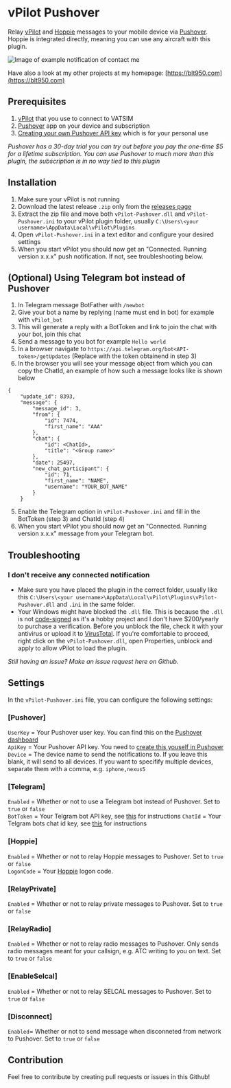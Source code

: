 # vPilot Pushover
Relay [vPilot](https://vpilot.rosscarlson.dev/) and [Hoppie](https://www.hoppie.nl/acars/) messages to your mobile device via [Pushover](https://pushover.net/).\
Hoppie is integrated directly, meaning you can use any aircraft with this plugin.

![Image of example notification of contact me](https://github.com/blt950/vPilot-Pushover/assets/2505044/68653e8a-8bca-45d4-8220-4a38f39d68d4)

Have also a look at my other projects at my homepage: [https://blt950.com](https://blt950.com)

## Prerequisites
1. [vPilot](https://vpilot.rosscarlson.dev/) that you use to connect to VATSIM
2. [Pushover](https://pushover.net/) app on your device and subscription
3. [Creating your own Pushover API key](https://pushover.net/apps/build) which is for your personal use

*Pushover has a 30-day trial you can try out before you pay the one-time $5 for a lifetime subscription. You can use Pushover to much more than this plugin, the subscription is in no way tied to this plugin*

## Installation

1. Make sure your vPilot is not running
2. Download the latest release `.zip` only from the [releases page](https://github.com/blt950/vPilot-Pushover/releases)
3. Extract the zip file and move both `vPilot-Pushover.dll` and `vPilot-Pushover.ini` to your vPilot plugin folder, usually `C:\Users\<your username>\AppData\Local\vPilot\Plugins`
4. Open `vPilot-Pushover.ini` in a text editor and configure your desired settings
5. When you start vPilot you should now get an "Connected. Running version x.x.x" push notification. If not, see troubleshooting below.

## (Optional) Using Telegram bot instead of Pushover

1. In Telegram message BotFather with `/newbot`
2. Give your bot a name by replying (name must end in bot) for example with `vPilot_bot`
3. This will generate a reply with a BotToken and link to join the chat with your bot, join this chat
4. Send a message to you bot for example `Hello world`
5. In a browser navigate to `https://api.telegram.org/bot<API-token>/getUpdates` (Replace <API-token> with the token obtainend in step 3)
4. In the browser you will see your message object from which you can copy the ChatId, an example of how such a message looks like is shown below 
```
{
    "update_id": 8393,
    "message": {
        "message_id": 3,
        "from": {
            "id": 7474,
            "first_name": "AAA"
        },
        "chat": {
            "id": <ChatId>,
            "title": "<Group name>"
        },
        "date": 25497,
        "new_chat_participant": {
            "id": 71, 
            "first_name": "NAME",
            "username": "YOUR_BOT_NAME"
        }
    }
```
5. Enable the Telegram option in `vPilot-Pushover.ini` and fill in the BotToken (step 3) and ChatId (step 4)
6. When you start vPilot you should now get an "Connected. Running version x.x.x" message from your Telegram bot.

## Troubleshooting
### I don't receive any connected notification
- Make sure you have placed the plugin in the correct folder, usually like this `C:\Users\<your username>\AppData\Local\vPilot\Plugins\vPilot-Pushover.dll` and `.ini` in the same folder.
- Your Windows might have blocked the `.dll` file. This is because the `.dll` is not [code-signed](https://en.wikipedia.org/wiki/Code_signing) as it's a hobby project and I don't have $200/yearly to purchase a verification. Before you unblock the file, check it with your antivirus or upload it to [VirusTotal](https://www.virustotal.com/gui/home/upload). If you're comfortable to proceed, right click on the `vPilot-Pushover.dll`, open Properties, unblock and apply to allow vPilot to load the plugin.

*Still having an issue? Make an issue request here on Github.*

## Settings
In the `vPilot-Pushover.ini` file, you can configure the following settings:

### [Pushover]
`UserKey` = Your Pushover user key. You can find this on the [Pushover dashboard](https://pushover.net/)\
`ApiKey` = Your Pushover API key. You need to [create this youself in Pushover](https://pushover.net/apps/build)\
`Device` = The device name to send the notifications to. If you leave this blank, it will send to all devices. If you want to specifify multiple devices, separate them with a comma, e.g. `iphone,nexus5`

### [Telegram]
`Enabled` = Whether or not to use a Telegram bot instead of Pushover. Set to `true` or `false`\
`BotToken` = Your Telgram bot API key, see [this](#optional-using-telegram-bot-instead-of-pushover) for instructions
`ChatId` = Your Telgram bots chat id key, see [this](#optional-using-telegram-bot-instead-of-pushover) for instructions

### [Hoppie]
`Enabled` = Whether or not to relay Hoppie messages to Pushover. Set to `true` or `false`\
`LogonCode` = Your [Hoppie](https://hoppie.nl) logon code.

### [RelayPrivate]
`Enabled` = Whether or not to relay private messages to Pushover. Set to `true` or `false`

### [RelayRadio]
`Enabled` = Whether or not to relay radio messages to Pushover. Only sends radio messages meant for your callsign, e.g. ATC writing to you on text. Set to `true` or `false`

### [EnableSelcal]
`Enabled` = Whether or not to relay SELCAL messages to Pushover. Set to `true` or `false`


### [Disconnect]
`Enabled`= Whether or not to send message when disconneted from network to Pushover. Set to `true` or `false`
## Contribution

Feel free to contribute by creating pull requests or issues in this Github!
